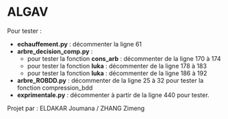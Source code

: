 # ALGAV

Pour tester :


- **echauffement.py** : décommenter la ligne 61
-  **arbre_decision_comp.py** : 
    - pour tester la fonction **cons_arb** : décommenter de la ligne 170 à 174
    - pour tester la fonction **luka** : décommenter de la ligne 178 à 183
    - pour tester la fonction **luka** : décommenter de la ligne 186 à 192
-  **arbre_ROBDD.py** : décommenter de la ligne 25 à 32 pour tester la fonction compression_bdd
-  **exprimentale.py** : décommenter à partir de la ligne 440 pour tester.

Projet par : 
ELDAKAR Joumana /
ZHANG Zimeng 
